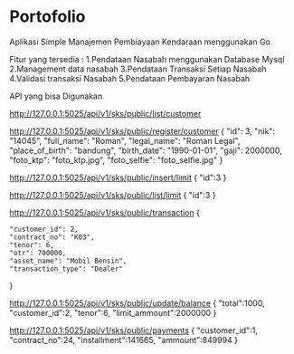 # Portofolio



Aplikasi Simple Manajemen Pembiayaan Kendaraan menggunakan Go  


Fitur yang tersedia :
1.Pendataan Nasabah menggunakan Database Mysql
2.Management data nasabah
3.Pendataan Transaksi Setiap Nasabah
4.Validasi transaksi Nasabah
5.Pendataan Pembayaran Nasabah

API yang bisa Digunakan

http://127.0.0.1:5025/api/v1/sks/public/list/customer 

http://127.0.0.1:5025/api/v1/sks/public/register/customer
{
    "id": 3,
    "nik": "14045",
    "full_name": "Roman",
    "legal_name": "Roman Legal",
    "place_of_birth": "bandung",
    "birth_date": "1990-01-01",
    "gaji": 2000000,
    "foto_ktp": "foto_ktp.jpg",
    "foto_selfie": "foto_selfie.jpg"
}

http://127.0.0.1:5025/api/v1/sks/public/insert/limit
{
    "id":3
}

http://127.0.0.1:5025/api/v1/sks/public/list/limit
{
    "id":3
}

http://127.0.0.1:5025/api/v1/sks/public/transaction
{
    
    "customer_id": 2,
    "contract_no": "K03",
    "tenor": 6,
    "otr": 700000,
    "asset_name": "Mobil Bensin",
    "transaction_type": "Dealer"
}

http://127.0.0.1:5025/api/v1/sks/public/update/balance
{
    "total":1000,
    "customer_id":2,
    "tenor":6,
    "limit_ammount":2000000
}

http://127.0.0.1:5025/api/v1/sks/public/payments
{
    "customer_id":1,
    "contract_no":24,
    "installment":141665,
    "ammount":849994
}

